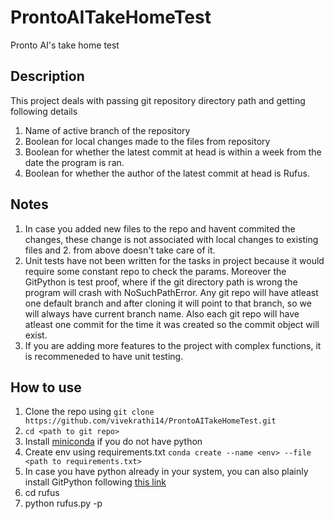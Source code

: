 # ProntoAITakeHomeTest
Pronto AI's take home test

## Description
This project deals with passing git repository directory path and getting following details
1. Name of active branch of the repository
2. Boolean for local changes made to the files from repository
3. Boolean for whether the latest commit at head is within a week from the date the program
is ran.
4. Boolean for whether the author of the latest commit at head is Rufus.

## Notes
1. In case you added new files to the repo and havent commited the changes, these change is not associated with local changes to existing files and 2. from above doesn't take care
of it.
2. Unit tests have not been written for the tasks in project because it would require some constant repo to check the params. Moreover the GitPython is test proof, where if the git directory path is wrong the program will crash with NoSuchPathError. Any git repo will have atleast one default branch and after cloning it will point to that branch, so we will always have current branch name. Also each git repo will have atleast one commit for the time it was created so the commit object will exist.
3. If you are adding more features to the project with complex functions, it is recommeneded to have unit testing.

## How to use
1. Clone the repo using
`git clone https://github.com/vivekrathi14/ProntoAITakeHomeTest.git`
2. `cd <path to git repo>`
3. Install [miniconda](https://docs.conda.io/en/latest/miniconda.html) if you do not have python
4. Create env using requirements.txt
`conda create --name <env> --file <path to requirements.txt>`
5. In case you have python already in your system, you can also plainly install GitPython
following [this link](https://gitpython.readthedocs.io/en/stable/intro.html)
6. cd rufus
7. python rufus.py -p <absolute path to any git repo of interest>



